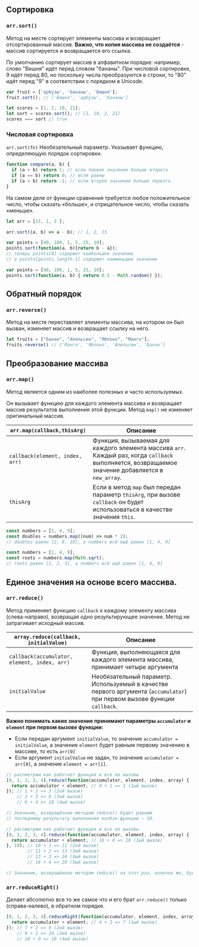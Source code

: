 ## Сортировка
### `arr.sort()`
Метод на месте сортирует элементы массива и возвращает отсортированный массив. **Важно, что копия массива не создаётся** - массив сортируется и возвращается его ссылка.

По умолчанию сортирует массив в алфавитном порядке: например, слово "Вишня" идёт перед словом "бананы". При числовой сортировке, 9 идёт перед 80, но поскольку числа преобразуются в строки, то "80" идёт перед "9" в соответствии с порядком в Unicode.
```JavaScript
var fruit = ['арбузы', 'бананы', 'Вишня'];
fruit.sort(); // ['Вишня', 'арбузы', 'бананы']
```
```js 
let scores = [1, 2, 10, 21];
let sort = scores.sort(); // [1, 10, 2, 21]
scores === sort // true
```

### Числовая сортировка
`arr.sort(fn)` Необязательный параметр. Указывает функцию, определяющую порядок сортировки.
```js 
function compare(a, b) {
  if (a > b) return 1; // если первое значение больше второго
  if (a == b) return 0; // если равны
  if (a < b) return -1; // если второе значение больше первого
}
```
На самом деле от функции сравнения требуется любое положительное число, чтобы сказать «больше», и отрицательное число, чтобы сказать «меньше».
```js 
let arr = [15, 1, 2 ];

arr.sort((a, b) => a - b); // 1, 2, 15
```
```js title="Сортировка по убыванию"
var points = [40, 100, 1, 5, 25, 10];
points.sort(function(a, b){return b - a});
// теперь points[0] содержит наибольшее значение
// а points[points.length-1] содержит наименьшее значение
```
```js title="Сортировка массива в случайном порядке"
var points = [40, 100, 1, 5, 25, 10];
points.sort(function(a, b) { return 0.5 - Math.random() });
```

## Обратный порядок 
### `arr.reverse()`
Метод на месте переставляет элементы массива, на котором он был вызван, изменяет массив и возвращает ссылку на него.
```js 
let fruits = ["Банан", "Апельсин", "Яблоко", "Манго"];
fruits.reverse() // ['Манго', 'Яблоко', 'Апельсин', 'Банан']
```

## Преобразование массива
### `arr.map()`
Метод является одним из наиболее полезных и часто используемых.

Он вызывает функцию для каждого элемента массива и возвращает массив результатов выполнения этой функции.
Метод `map()` не изменяет оригинальный массив.

| `arr.map(callback,thisArg)` | Описание           | 
| --------------------------- |------------------- |
| `callback(element, index, arr) ` | Функция, вызываемая для каждого элемента массива `arr`. Каждый раз, когда `callback` выполняется, возвращаемое значение добавляется в `new_array`.  |
| `thisArg`       | Если в метод `map` был передан параметр `thisArg`, при вызове `callback` он будет использоваться в качестве значения `this`. |

```js 
const numbers = [1, 4, 9];
const doubles = numbers.map((num) => num * 2);
// doubles равен [2, 8, 18], а numbers всё ещё равен [1, 4, 9]
```
```JavaScript
const numbers = [1, 4, 9];
const roots = numbers.map(Math.sqrt);
// roots равен [1, 2, 3], а numbers всё ещё равен [1, 4, 9]
```

## Единое значения на основе всего массива.
### `arr.reduce()`
Метод применяет функцию `callback` к каждому элементу массива (слева-направо), возвращая одно результирующее значение.
Метод не затрагивает исходный массив.


| `array.reduce(callback, initialValue)` | Описание           | 
| --------------------------- |------------------- |
| `callback(accumulator, element, index, arr) ` | Функция, выполняющаяся для каждого элемента массива, принимает четыре аргумента  |
| `initialValue`       | Необязательный параметр. Используемый в качестве первого аргумента (`accumulator`) при первом вызове функции `callback`. |

**Важно понимать какие значение принимают параметры `accumulator` и `element` при первом вызове функции:**

* Если передан аргумент `initialValue`, то значение `accumulator = initialValue`, а значение `element` будет равным первому значению в массиве, то есть `arr[0]`
* Если аргумент `initialValue` не задан, то значение `accumulator = arr[0]`, а значение `element = arr[1]`.

```js title="Без initialValue"
// рассмотрим как работает функция и все ее вызовы
[0, 1, 2, 3, 4].reduce(function(accumulator, element, index, array) {
  return accumulator + element; // 0 + 1 => 1 (1ый вызов)
}); // 1 + 2 => 3 (2ой вызов)
    // 3 + 3 => 6 (3ий вызов)
    // 6 + 4 => 10 (4ый вызов)

// Значение, возвращённое методом reduce() будет равным 
// последнему результату выполнения колбэк-функции — 10.
```
```js title="С initialValue"
// рассмотрим как работает функция и все ее вызовы
[0, 1, 2, 3, 4].reduce(function(accumulator, element, index, array) {
  return accumulator + element; // 10 + 0 => 10 (1ый вызов)
}, 10); // 10 + 1 => 11 (2ой вызов)
        // 11 + 2 => 13 (3ий вызов)
        // 13 + 3 => 16 (4ый вызов)
        // 16 + 4 => 20 (5ый вызов)

// Значение, возвращённое методом reduce() на этот раз, конечно же, будет - 20.
```
### `arr.reduceRight()`
Делает абсолютно все то же самое что и его брат `arr.reduce()` только (справа-налево), в обратном порядке.
```js
[0, 1, 2, 3, 4].reduceRight(function(accumulator, element, index, array) {
  return accumulator + element; // 4 + 3 => 7 (1ый вызов)
}); // 7 + 2 => 9 (2ой вызов)
    // 9 + 1 => 10 (3ий вызов)
    // 10 + 0 => 10 (4ый вызов)
```
